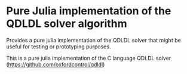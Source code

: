 # Pure Julia implementation of the QDLDL solver algorithm

Provides a pure julia implementation of the QDLDL solver that might be useful for testing or prototyping purposes.

This is a pure julia implementation of the C language QDLDL solver (https://github.com/oxfordcontrol/qdldl)
